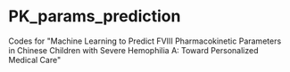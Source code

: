 # PK_params_prediction
Codes for "Machine Learning to Predict FVIII Pharmacokinetic Parameters in Chinese Children with Severe Hemophilia A: Toward Personalized Medical Care"
